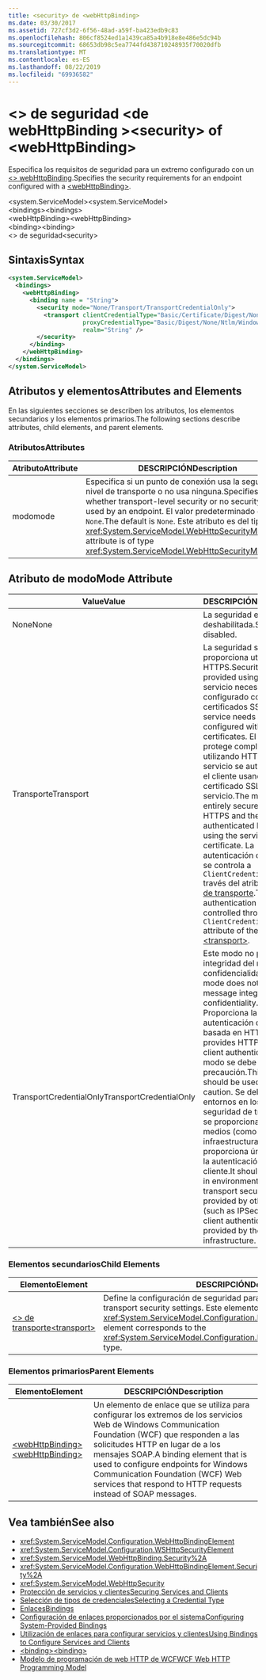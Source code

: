 ```yaml
---
title: <security> de <webHttpBinding>
ms.date: 03/30/2017
ms.assetid: 727cf3d2-6f56-48ad-a59f-ba423edb9c83
ms.openlocfilehash: 806cf8524ed1a1439ca85a4b918e8e486e5dc94b
ms.sourcegitcommit: 68653db98c5ea7744fd438710248935f70020dfb
ms.translationtype: MT
ms.contentlocale: es-ES
ms.lasthandoff: 08/22/2019
ms.locfileid: "69936582"
---
```

# <a name="security-of-webhttpbinding"></a><span data-ttu-id="14ce0-102">\<> de seguridad \<de webHttpBinding ></span><span class="sxs-lookup"><span data-stu-id="14ce0-102">\<security> of \<webHttpBinding></span></span>
<span data-ttu-id="14ce0-103">Especifica los requisitos de seguridad para un extremo configurado con un [ \<> webHttpBinding](webhttpbinding.md).</span><span class="sxs-lookup"><span data-stu-id="14ce0-103">Specifies the security requirements for an endpoint configured with a [\<webHttpBinding>](webhttpbinding.md).</span></span>  
  
 <span data-ttu-id="14ce0-104">\<system.ServiceModel></span><span class="sxs-lookup"><span data-stu-id="14ce0-104">\<system.ServiceModel></span></span>  
<span data-ttu-id="14ce0-105">\<bindings></span><span class="sxs-lookup"><span data-stu-id="14ce0-105">\<bindings></span></span>  
<span data-ttu-id="14ce0-106">\<webHttpBinding></span><span class="sxs-lookup"><span data-stu-id="14ce0-106">\<webHttpBinding></span></span>  
<span data-ttu-id="14ce0-107">\<binding></span><span class="sxs-lookup"><span data-stu-id="14ce0-107">\<binding></span></span>  
<span data-ttu-id="14ce0-108">\<> de seguridad</span><span class="sxs-lookup"><span data-stu-id="14ce0-108">\<security></span></span>  
  
## <a name="syntax"></a><span data-ttu-id="14ce0-109">Sintaxis</span><span class="sxs-lookup"><span data-stu-id="14ce0-109">Syntax</span></span>  
  
```xml  
<system.ServiceModel>
  <bindings>
    <webHttpBinding>
      <binding name = "String">
        <security mode="None/Transport/TransportCredentialOnly">
          <transport clientCredentialType="Basic/Certificate/Digest/None/Ntlm/Windows"
                     proxyCredentialType="Basic/Digest/None/Ntlm/Windows"
                     realm="String" />
        </security>
      </binding>
    </webHttpBinding>
  </bindings>
</system.ServiceModel>
```  
  
## <a name="attributes-and-elements"></a><span data-ttu-id="14ce0-110">Atributos y elementos</span><span class="sxs-lookup"><span data-stu-id="14ce0-110">Attributes and Elements</span></span>  
 <span data-ttu-id="14ce0-111">En las siguientes secciones se describen los atributos, los elementos secundarios y los elementos primarios.</span><span class="sxs-lookup"><span data-stu-id="14ce0-111">The following sections describe attributes, child elements, and parent elements.</span></span>  
  
### <a name="attributes"></a><span data-ttu-id="14ce0-112">Atributos</span><span class="sxs-lookup"><span data-stu-id="14ce0-112">Attributes</span></span>  
  
|<span data-ttu-id="14ce0-113">Atributo</span><span class="sxs-lookup"><span data-stu-id="14ce0-113">Attribute</span></span>|<span data-ttu-id="14ce0-114">DESCRIPCIÓN</span><span class="sxs-lookup"><span data-stu-id="14ce0-114">Description</span></span>|  
|---------------|-----------------|  
|<span data-ttu-id="14ce0-115">modo</span><span class="sxs-lookup"><span data-stu-id="14ce0-115">mode</span></span>|<span data-ttu-id="14ce0-116">Especifica si un punto de conexión usa la seguridad a nivel de transporte o no usa ninguna.</span><span class="sxs-lookup"><span data-stu-id="14ce0-116">Specifies whether transport-level security or no security is used by an endpoint.</span></span> <span data-ttu-id="14ce0-117">El valor predeterminado es `None`.</span><span class="sxs-lookup"><span data-stu-id="14ce0-117">The default is `None`.</span></span> <span data-ttu-id="14ce0-118">Este atributo es del tipo <xref:System.ServiceModel.WebHttpSecurityMode>.</span><span class="sxs-lookup"><span data-stu-id="14ce0-118">This attribute is of type <xref:System.ServiceModel.WebHttpSecurityMode>.</span></span>|  
  
## <a name="mode-attribute"></a><span data-ttu-id="14ce0-119">Atributo de modo</span><span class="sxs-lookup"><span data-stu-id="14ce0-119">Mode Attribute</span></span>  
  
|<span data-ttu-id="14ce0-120">Value</span><span class="sxs-lookup"><span data-stu-id="14ce0-120">Value</span></span>|<span data-ttu-id="14ce0-121">DESCRIPCIÓN</span><span class="sxs-lookup"><span data-stu-id="14ce0-121">Description</span></span>|  
|-----------|-----------------|  
|<span data-ttu-id="14ce0-122">None</span><span class="sxs-lookup"><span data-stu-id="14ce0-122">None</span></span>|<span data-ttu-id="14ce0-123">La seguridad está deshabilitada.</span><span class="sxs-lookup"><span data-stu-id="14ce0-123">Security is disabled.</span></span>|  
|<span data-ttu-id="14ce0-124">Transporte</span><span class="sxs-lookup"><span data-stu-id="14ce0-124">Transport</span></span>|<span data-ttu-id="14ce0-125">La seguridad se proporciona utilizando HTTPS.</span><span class="sxs-lookup"><span data-stu-id="14ce0-125">Security is provided using HTTPS.</span></span> <span data-ttu-id="14ce0-126">El servicio necesita ser configurado con certificados SSL.</span><span class="sxs-lookup"><span data-stu-id="14ce0-126">The service needs to be configured with SSL certificates.</span></span> <span data-ttu-id="14ce0-127">El mensaje se protege completamente utilizando HTTPS y el servicio se autentica por el cliente usando el certificado SSL del servicio.</span><span class="sxs-lookup"><span data-stu-id="14ce0-127">The message is entirely secured using HTTPS and the service is authenticated by the client using the service’s SSL certificate.</span></span> <span data-ttu-id="14ce0-128">La autenticación del cliente se controla a `ClientCredentialType` través del atributo [ \<del > de transporte](transport-of-webhttpbinding.md).</span><span class="sxs-lookup"><span data-stu-id="14ce0-128">The client authentication is controlled through the `ClientCredentialType` attribute of the [\<transport>](transport-of-webhttpbinding.md).</span></span>|  
|<span data-ttu-id="14ce0-129">TransportCredentialOnly</span><span class="sxs-lookup"><span data-stu-id="14ce0-129">TransportCredentialOnly</span></span>|<span data-ttu-id="14ce0-130">Este modo no proporciona integridad del mensaje y confidencialidad.</span><span class="sxs-lookup"><span data-stu-id="14ce0-130">This mode does not provide message integrity and confidentiality.</span></span> <span data-ttu-id="14ce0-131">Proporciona la autenticación del cliente basada en HTTP.</span><span class="sxs-lookup"><span data-stu-id="14ce0-131">It provides HTTP-based client authentication.</span></span> <span data-ttu-id="14ce0-132">Este modo se debe utilizar con precaución.</span><span class="sxs-lookup"><span data-stu-id="14ce0-132">This mode should be used with caution.</span></span> <span data-ttu-id="14ce0-133">Se debe usar en entornos en los que la seguridad de transporte se proporciona por otros medios (como IPSec) y la infraestructura de WCF proporciona únicamente la autenticación del cliente.</span><span class="sxs-lookup"><span data-stu-id="14ce0-133">It should be used in environments where the transport security is being provided by other means (such as IPSec) and only client authentication is provided by the WCF infrastructure.</span></span>|  
  
### <a name="child-elements"></a><span data-ttu-id="14ce0-134">Elementos secundarios</span><span class="sxs-lookup"><span data-stu-id="14ce0-134">Child Elements</span></span>  
  
|<span data-ttu-id="14ce0-135">Elemento</span><span class="sxs-lookup"><span data-stu-id="14ce0-135">Element</span></span>|<span data-ttu-id="14ce0-136">DESCRIPCIÓN</span><span class="sxs-lookup"><span data-stu-id="14ce0-136">Description</span></span>|  
|-------------|-----------------|  
|[<span data-ttu-id="14ce0-137">\<> de transporte</span><span class="sxs-lookup"><span data-stu-id="14ce0-137">\<transport></span></span>](transport-of-webhttpbinding.md)|<span data-ttu-id="14ce0-138">Define la configuración de seguridad para el transporte.</span><span class="sxs-lookup"><span data-stu-id="14ce0-138">Defines the transport security settings.</span></span> <span data-ttu-id="14ce0-139">Este elemento corresponde al tipo <xref:System.ServiceModel.Configuration.HttpTransportSecurityElement>.</span><span class="sxs-lookup"><span data-stu-id="14ce0-139">This element corresponds to the <xref:System.ServiceModel.Configuration.HttpTransportSecurityElement> type.</span></span>|  
  
### <a name="parent-elements"></a><span data-ttu-id="14ce0-140">Elementos primarios</span><span class="sxs-lookup"><span data-stu-id="14ce0-140">Parent Elements</span></span>  
  
|<span data-ttu-id="14ce0-141">Elemento</span><span class="sxs-lookup"><span data-stu-id="14ce0-141">Element</span></span>|<span data-ttu-id="14ce0-142">DESCRIPCIÓN</span><span class="sxs-lookup"><span data-stu-id="14ce0-142">Description</span></span>|  
|-------------|-----------------|  
|[<span data-ttu-id="14ce0-143">\<webHttpBinding></span><span class="sxs-lookup"><span data-stu-id="14ce0-143">\<webHttpBinding></span></span>](webhttpbinding.md)|<span data-ttu-id="14ce0-144">Un elemento de enlace que se utiliza para configurar los extremos de los servicios Web de Windows Communication Foundation (WCF) que responden a las solicitudes HTTP en lugar de a los mensajes SOAP.</span><span class="sxs-lookup"><span data-stu-id="14ce0-144">A binding element that is used to configure endpoints for Windows Communication Foundation (WCF) Web services that respond to HTTP requests instead of SOAP messages.</span></span>|  
  
## <a name="see-also"></a><span data-ttu-id="14ce0-145">Vea también</span><span class="sxs-lookup"><span data-stu-id="14ce0-145">See also</span></span>

- <xref:System.ServiceModel.Configuration.WebHttpBindingElement>
- <xref:System.ServiceModel.Configuration.WSHttpSecurityElement>
- <xref:System.ServiceModel.WebHttpBinding.Security%2A>
- <xref:System.ServiceModel.Configuration.WebHttpBindingElement.Security%2A>
- <xref:System.ServiceModel.WebHttpSecurity>
- [<span data-ttu-id="14ce0-146">Protección de servicios y clientes</span><span class="sxs-lookup"><span data-stu-id="14ce0-146">Securing Services and Clients</span></span>](../../../wcf/feature-details/securing-services-and-clients.md)
- [<span data-ttu-id="14ce0-147">Selección de tipos de credenciales</span><span class="sxs-lookup"><span data-stu-id="14ce0-147">Selecting a Credential Type</span></span>](../../../wcf/feature-details/selecting-a-credential-type.md)
- [<span data-ttu-id="14ce0-148">Enlaces</span><span class="sxs-lookup"><span data-stu-id="14ce0-148">Bindings</span></span>](../../../wcf/bindings.md)
- [<span data-ttu-id="14ce0-149">Configuración de enlaces proporcionados por el sistema</span><span class="sxs-lookup"><span data-stu-id="14ce0-149">Configuring System-Provided Bindings</span></span>](../../../wcf/feature-details/configuring-system-provided-bindings.md)
- [<span data-ttu-id="14ce0-150">Utilización de enlaces para configurar servicios y clientes</span><span class="sxs-lookup"><span data-stu-id="14ce0-150">Using Bindings to Configure Services and Clients</span></span>](../../../wcf/using-bindings-to-configure-services-and-clients.md)
- [<span data-ttu-id="14ce0-151">\<binding></span><span class="sxs-lookup"><span data-stu-id="14ce0-151">\<binding></span></span>](../../../misc/binding.md)
- [<span data-ttu-id="14ce0-152">Modelo de programación de web HTTP de WCF</span><span class="sxs-lookup"><span data-stu-id="14ce0-152">WCF Web HTTP Programming Model</span></span>](../../../wcf/feature-details/wcf-web-http-programming-model.md)
